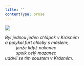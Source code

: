 ```yaml
---
title: ''
contentType: prose
---
```


<section>

![](../Images/009.jpg)

_Byl jednou jeden chlápek v Krásném  
a polykal furt chleby s máslem;  
         jenže když nakonec  
         spolk celý mazanec  
udávil se tím soustem v Krásném._

</section>
